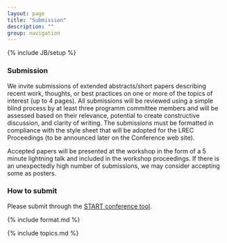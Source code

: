```yaml
---
layout: page
title: "Submission"
description: ""
group: navigation
---
```

{% include JB/setup %}

### Submission

We invite submissions of extended abstracts/short papers describing recent
work, thoughts, or best practices on one or more of the topics of interest (up
to 4 pages). All submissions will be reviewed using a simple blind process by
at least three programm committee members and will be assessed based on their
relevance, potential to create constructive discussion, and clarity of
writing. The submissions must be formatted in compliance with the style sheet
that will be adopted for the LREC Proceedings (to be announced later on the
Conference web site).

Accepted papers will be presented at the workshop in the form of a 5 minute
lightning talk and included in the workshop proceedings. If there is an
unexpectedly high number of submissions, we may consider accepting some as
posters. 

### How to submit

Please submit through the [START conference tool](https://www.softconf.com/lrec2016/INTEROP/).

{% include format.md %}

{% include topics.md %}